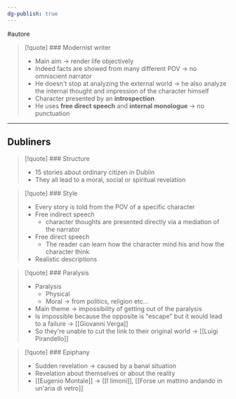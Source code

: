 ```yaml
---
dg-publish: true
---
```

#autore 

>[!quote] ### Modernist writer
>- Main aim -> render life objectively
>- Indeed facts are showed from many different POV -> no omniscient narrator
>- He doesn't stop at analyzing the external world -> he also analyze the internal thought and impression of the character himself
>- Character presented by an **introspection**
>- He uses **free direct speech** and **internal monologue** -> no punctuation

---

## Dubliners

>[!quote] ### Structure
>- 15 stories about ordinary citizen in Dublin
>- They all lead to a moral, social or spiritual revelation

>[!quote] ### Style
>- Every story is told from the POV of a specific character
>- Free indirect speech
>	- character thoughts are presented directly via a mediation of the narrator
>- Free direct speech
>	- The reader can learn how the character mind his and how the character think
>- Realistic descriptions

>[!quote] ### Paralysis
>- Paralysis
>	- Physical
>	- Moral -> from politics, religion etc...
>- Main theme -> impossibility of getting out of the paralysis
>- Is impossible because the opposite is "escape" but it would lead to a failure -> [[Giovanni Verga]]
>- So they're unable to cut the link to their original world -> [[Luigi Pirandello]]

>[!quote] ### Epiphany
>- Sudden revelation -> caused by a banal situation
>- Revelation about themselves or about the reality
>- [[Eugenio Montale]] -> [[I limoni]], [[Forse un mattino andando in un'aria di vetro]]



